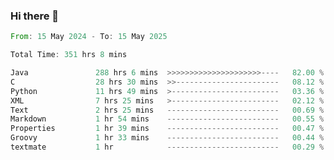 ### Hi there 👋

<!--
**luoxuanzao/luoxuanzao** is a ✨ _special_ ✨ repository because its `README.md` (this file) appears on your GitHub profile.

Here are some ideas to get you started:

- 🔭 I’m currently working on ...
- 🌱 I’m currently learning ...
- 👯 I’m looking to collaborate on ...
- 🤔 I’m looking for help with ...
- 💬 Ask me about ...
- 📫 How to reach me: ...
- 😄 Pronouns: ...
- ⚡ Fun fact: ...
-->

<!--START_SECTION:waka-->

```rust
From: 15 May 2024 - To: 15 May 2025

Total Time: 351 hrs 8 mins

Java               288 hrs 6 mins  >>>>>>>>>>>>>>>>>>>>>----   82.00 %
C                  28 hrs 30 mins  >>-----------------------   08.12 %
Python             11 hrs 49 mins  >------------------------   03.36 %
XML                7 hrs 25 mins   >------------------------   02.12 %
Text               2 hrs 25 mins   -------------------------   00.69 %
Markdown           1 hr 54 mins    -------------------------   00.55 %
Properties         1 hr 39 mins    -------------------------   00.47 %
Groovy             1 hr 33 mins    -------------------------   00.44 %
textmate           1 hr            -------------------------   00.29 %
```

<!--END_SECTION:waka-->